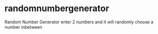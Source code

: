 # randomnumbergenerator
Random Number Generator enter 2 numbers and it will randomly choose a number inbetween
